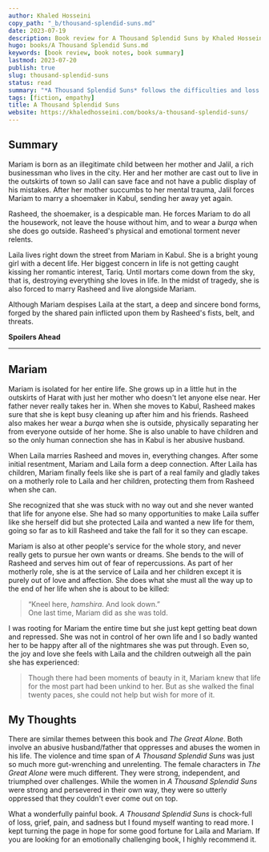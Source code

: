 ```yaml
---
author: Khaled Hosseini
copy_path: "_b/thousand-splendid-suns.md"
date: 2023-07-19
description: Book review for A Thousand Splendid Suns by Khaled Hosseini
hugo: books/A Thousand Splendid Suns.md
keywords: [book review, book notes, book summary]
lastmod: 2023-07-20
publish: true
slug: thousand-splendid-suns
status: read
summary: "*A Thousand Splendid Suns* follows the difficulties and loss of two women in a war-torn Afghanistan."
tags: [fiction, empathy]
title: A Thousand Splendid Suns
website: https://khaledhosseini.com/books/a-thousand-splendid-suns/
---
```


## Summary

Mariam is born as an illegitimate child between her mother and Jalil, a rich businessman who lives in the city. Her and her mother are cast out to live in the outskirts of town so Jalil can save face and not have a public display of his mistakes. After her mother succumbs to her mental trauma, Jalil forces Mariam to marry a shoemaker in Kabul, sending her away yet again.

Rasheed, the shoemaker, is a despicable man. He forces Mariam to do all the housework, not leave the house without him, and to wear a *burqa* when she does go outside. Rasheed's physical and emotional torment never relents.

Laila lives right down the street from Mariam in Kabul. She is a bright young girl with a decent life. Her biggest concern in life is not getting caught kissing her romantic interest, Tariq. Until mortars come down from the sky, that is, destroying everything she loves in life. In the midst of tragedy, she is also forced to marry Rasheed and live alongside Mariam.

Although Mariam despises Laila at the start, a deep and sincere bond forms, forged by the shared pain inflicted upon them by Rasheed's fists, belt, and threats.

**Spoilers Ahead**

---

## Mariam

Mariam is isolated for her entire life. She grows up in a little hut in the outskirts of Harat with just her mother who doesn't let anyone else near. Her father never really takes her in. When she moves to Kabul, Rasheed makes sure that she is kept busy cleaning up after him and his friends. Rasheed also makes her wear a *burqa* when she is outside, physically separating her from everyone outside of her home. She is also unable to have children and so the only human connection she has in Kabul is her abusive husband.

When Laila marries Rasheed and moves in, everything changes. After some initial resentment, Mariam and Laila form a deep connection. After Laila has children, Mariam finally feels like she is part of a real family and gladly takes on a motherly role to Laila and her children, protecting them from Rasheed when she can.

She recognized that she was stuck with no way out and she never wanted that life for anyone else. She had so many opportunities to make Laila suffer like she herself did but she protected Laila and wanted a new life for them, going so far as to kill Rasheed and take the fall for it so they can escape.

Mariam is also at other people's service for the whole story, and never really gets to pursue her own wants or dreams. She bends to the will of Rasheed and serves him out of fear of repercussions. As part of her motherly role, she is at the service of Laila and her children except it is purely out of love and affection. She does what she must all the way up to the end of her life when she is about to be killed:

> “Kneel here, *hamshira*. And look down.”  
> One last time, Mariam did as she was told.

I was rooting for Mariam the entire time but she just kept getting beat down and repressed. She was not in control of her own life and I so badly wanted her to be happy after all of the nightmares she was put through. Even so, the joy and love she feels with Laila and the children outweigh all the pain she has experienced:

> Though there had been moments of beauty in it, Mariam knew that life for the most part had been unkind to her. But as she walked the final twenty paces, she could not help but wish for more of it.

## My Thoughts

There are similar themes between this book and *The Great Alone*. Both involve an abusive husband/father that oppresses and abuses the women in his life. The violence and time span of *A Thousand Splendid Suns* was just so much more gut-wrenching and unrelenting. The female characters in *The Great Alone* were much different. They were strong, independent, and triumphed over challenges. While the women in *A Thousand Splendid Suns* were strong and persevered in their own way, they were so utterly oppressed that they couldn't ever come out on top.

What a wonderfully painful book. *A Thousand Splendid Suns* is chock-full of loss, grief, pain, and sadness but I found myself wanting to read more. I kept turning the page in hope for some good fortune for Laila and Mariam. If you are looking for an emotionally challenging book, I highly recommend it.

